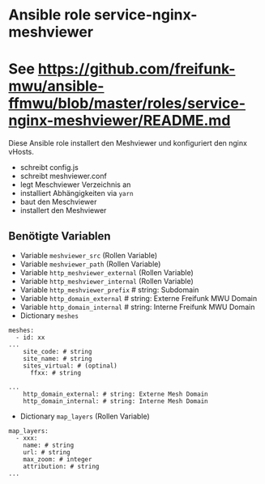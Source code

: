 # Ansible role service-nginx-meshviewer
# See https://github.com/freifunk-mwu/ansible-ffmwu/blob/master/roles/service-nginx-meshviewer/README.md

Diese Ansible role installert den Meshviewer und konfiguriert den nginx vHosts.

- schreibt config.js
- schreibt meshviewer.conf
- legt Meschviewer Verzeichnis an
- installiert Abhängigkeiten via `yarn`
- baut den Meschviewer
- installert den Meshviewer

## Benötigte Variablen

- Variable `meshviewer_src` (Rollen Variable)
- Variable `meshviewer_path` (Rollen Variable)
- Variable `http_meshviewer_external` (Rollen Variable)
- Variable `http_meshviewer_internal` (Rollen Variable)
- Variable `http_meshviewer_prefix` # string: Subdomain
- Variable `http_domain_external` # string: Externe Freifunk MWU Domain
- Variable `http_domain_internal` # string: Interne Freifunk MWU Domain
- Dictionary `meshes`
```
meshes:
  - id: xx
...
    site_code: # string
    site_name: # string
    sites_virtual: # (optinal)
      ffxx: # string

...
    http_domain_external: # string: Externe Mesh Domain
    http_domain_internal: # string: Interne Mesh Domain
```

- Dictionary `map_layers` (Rollen Variable)

```
map_layers:
  - xxx:
    name: # string
    url: # string
    max_zoom: # integer
    attribution: # string
...
```
